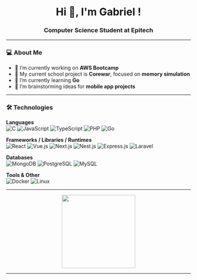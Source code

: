 <h1 align="center">Hi 👋, I'm Gabriel !</h1>
<h3 align="center">Computer Science Student at Epitech</h3>

---

### 💻 About Me
- 🔭 I’m currently working on **AWS Bootcamp**
- 🧪 My current school project is **Corewar**, focused on **memory simulation**
- 🌱 I’m currently learning **Go**
- 📱 I’m brainstorming ideas for **mobile app projects**

---

### 🛠️ Technologies

**Languages**  
![C](https://img.shields.io/badge/C-00599C?style=flat&logo=c&logoColor=white)
![JavaScript](https://img.shields.io/badge/JavaScript-F7DF1E?style=flat&logo=javascript&logoColor=black)
![TypeScript](https://img.shields.io/badge/TypeScript-3178C6?style=flat&logo=typescript&logoColor=white)
![PHP](https://img.shields.io/badge/PHP-777BB4?style=flat&logo=php&logoColor=white)
![Go](https://img.shields.io/badge/Go-00ADD8?style=flat&logo=go&logoColor=white)

**Frameworks / Libraries / Runtimes**  
![React](https://img.shields.io/badge/React-20232A?style=flat&logo=react&logoColor=61DAFB)
![Vue.js](https://img.shields.io/badge/Vue.js-35495E?style=flat&logo=vue.js&logoColor=4FC08D)
![Next.js](https://img.shields.io/badge/Next.js-000000?style=flat&logo=nextdotjs&logoColor=white)
![Nest.js](https://img.shields.io/badge/Nest.js-E0234E?style=flat&logo=nestjs&logoColor=white)
![Express.js](https://img.shields.io/badge/Express.js-000000?style=flat&logo=express&logoColor=white)
![Laravel](https://img.shields.io/badge/Laravel-FF2D20?style=flat&logo=laravel&logoColor=white)

**Databases**  
![MongoDB](https://img.shields.io/badge/MongoDB-47A248?style=flat&logo=mongodb&logoColor=white)
![PostgreSQL](https://img.shields.io/badge/PostgreSQL-4169E1?style=flat&logo=postgresql&logoColor=white)
![MySQL](https://img.shields.io/badge/MySQL-4479A1?style=flat&logo=mysql&logoColor=white)

**Tools & Other**  
![Docker](https://img.shields.io/badge/Docker-2496ED?style=flat&logo=docker&logoColor=white)
![Linux](https://img.shields.io/badge/Linux-FCC624?style=flat&logo=linux&logoColor=black)

---

<p align="center">
  <img src="https://github.com/gabrieldaouk1/gabrieldaouk1/blob/main/assets/scorbunny-pokemon.gif?raw=true" width="200px" />
</p>

---

